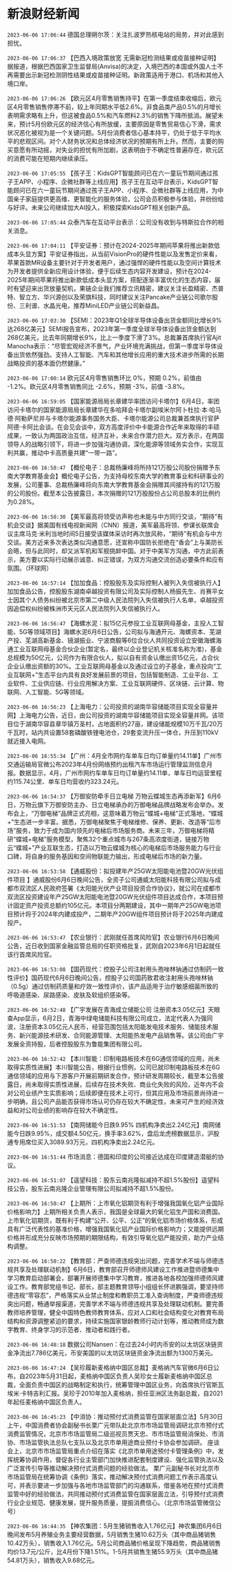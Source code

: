 # 新浪财经新闻
`2023-06-06 17:06:44` 德国总理朔尔茨：关注扎波罗热核电站的局势，并对此感到担忧。

`2023-06-06 17:06:37`   【巴西入境政策放宽 无需新冠检测结果或疫苗接种证明】据报道，根据巴西国家卫生监督局(Anvisa)的决定，入境巴西的本国或外国人士不再需要出示新冠检测阴性结果或疫苗接种证明。新政策适用于港口、机场和其他入境口岸。

`2023-06-06 17:06:26` 【欧元区4月零售销售持平】在第一季度结束收缩后，欧元区4月零售销售停滞不前，较上年同期水平低2.6%。非食品类产品0.5%的月增长表明需求略有上升，但这被食品0.5%和汽车燃料2.3%的销售下降所抵消。展望未来，预计5月份欧元区的经济信心有所放缓，主要原因是零售贸易信心下滑，需求状况恶化被视为是一个关键问题。5月份消费者信心基本持平，仍处于低于平均水平的悲观区间。对个人财务状况和总体经济状况的预期有所上升。然而，主要的购买意愿有所动摇，对失业的担忧有所加剧，这表明由于不确定性普遍存在，欧元区的消费可能在短期内继续承压。

`2023-06-06 17:05:55` 【孩子王：KidsGPT智能顾问已在六一童玩节期间通过孩子王APP、小程序、企微社群等上线应用】孩子王在互动平台表示，KidsGPT智能顾问已在六一童玩节期间通过孩子王APP、小程序、企微社群等上线应用，为中国亲子家庭提供更高维、更智能化的服务体验，公司会员积极参与体验，并纷纷给与好评。未来公司继续加大AI投入，积极探索KidsGPT相关创新产品。

`2023-06-06 17:05:44` 众泰汽车在互动平台表示：公司没有收到与特斯拉合作的相关消息。

`2023-06-06 17:04:11` 【平安证券：预计在2024-2025年期间苹果将推出新款低成本头显方案】平安证券指出，从当前VisionPro的硬件性能以及发售定价来看，苹果首款MR设备主要针对于开发者用户，通过强悍的硬件性能以及空间计算技术为开发者提供全新应用设计体验，便于后续生态内容开发建设，预计在2024-2025年期间苹果将推出新款低成本头显方案，搭配逐渐丰富优化的生态内容，届时有望迎来出货放量契机，果链企业我们推荐立讯精密，建议关注长盈精密、杰普特、智立方、华兴源创以及荣旗科技，同时建议关注Pancake产业链公司歌尔股份、三利谱、水晶光电，推荐MiniLED产业链公司新益昌。

`2023-06-06 17:03:30` 【SEMI：2023年Q1全球半导体设备出货金额同比增长9% 达268亿美元】SEMI报告宣布，2023年第一季度全球半导体设备出货金额达到268亿美元，比去年同期增长9%，比上一季度下滑了3%。总裁兼首席执行官Ajit Manocha表示：“尽管宏观经济不景气，产业环境充满挑战，但第一季度半导体设备出货依然强劲。支持人工智能、汽车和其他增长应用的重大技术进步所需的长期战略投资的基本面仍然健康。”

`2023-06-06 17:00:14` 欧元区4月零售销售环比 0%，预期 0.2%，前值由 -1.2%。欧元区4月零售销售同比 -2.6%，预期 -3%，前值 -3.8%。

`2023-06-06 16:59:05` 【国家能源局局长章建华率团访问卡塔尔】6月4日，率团访问卡塔尔的国家能源局局长章建华在多哈拜会卡塔尔副埃米尔阿卜杜拉·本·哈马德·阿勒萨尼并与卡塔尔能源事务国务大臣、卡塔尔能源公司总裁兼首席执行官萨阿德·卡阿比会谈。在会见会谈中，双方高度评价中卡能源合作近年来取得的丰硕成果，一致认为两国政治互信，经济互补，未来合作潜力巨大。双方表示，在两国领导人的战略引领下，将进一步加强沟通协调，深化能源等领域务实合作，实现互利共赢，推动中卡高质量共建“一带一路”。

`2023-06-06 16:58:47` 【概伦电子：总裁杨廉峰将所持121万股公司股份捐赠予东南大学教育基金会】概伦电子公告，为支持母校东南大学的教育事业和科研事业的发展，公司董事、总裁杨廉峰将向东南大学教育基金会捐赠其间接持有的121万股的公司股份。截至本公告披露日，本次捐赠的121万股股份占公司总股本的比例约为0.28%。

`2023-06-06 16:58:30` 【美军最高将领受访声称也未能与中方同行交谈，“期待”有机会交谈】据美国有线电视新闻网（CNN）报道，美军最高将领、参谋长联席会议主席马克·米利当地时间5日接受该媒体采访时再次放风称，“期待”有机会与中方交谈。美方近来多次表达类似沟通意愿，还宣称中国防长拒绝在“香会”上与美防长会晤，但与此同时，却又派军机和军舰挑衅中国。对于中美军方沟通，中方此前表示，美方要以实际行动展示诚意、纠正错误，为双方沟通交流创造必要条件和应有氛围。（环球网）

`2023-06-06 16:57:14` 【加加食品：控股股东及实际控制人被列入失信被执行人】加加食品公告，控股股东湖南卓越投资有限公司及实际控制人杨振先生、肖赛平女士因其个人债务纠纷被北京市第二中级人民法院列入失信被执行人名单，卓越投资因追偿权纠纷被株洲市天元区人民法院列入失信被执行人。

`2023-06-06 16:56:47` 【海螺水泥：拟15亿元参投工业互联网母基金，主投人工智能、5G等领域项目】海螺水泥6月6日公告，公司拟与海通开元、海螺资本、芜湖产投、芜湖高新基金、镜湖振业、宁波商毅等6位合伙人共同投资设立安徽海螺海通工业互联网母基金合伙企业(暂定名，最终以企业登记机关核准名称为准)，基金总规模为50亿元，公司作为有限合伙人，拟以自有资金认缴出资15亿元，占合伙企业认缴出资额的30%。工业互联网母基金以及通过设立的子基金，重点投向“工业互联网+”生态平台内具有良好发展前景的项目，包括智能制造、工业平台、工业软件、工业供应链、行业应用解决方案、工业互联网硬件、区块链、云计算、物联网、人工智能、5G等领域。

`2023-06-06 16:56:23` 【上海电力：公司投资的湖南华容储能项目实现全容量并网】上海电力公告，近日，由公司投资的湖南华容储能项目实现全容量并网。该项目位于湖南华容县章华镇万圣村，占地面积约27亩，建设储能规模10万千瓦/20万千瓦时，站内共设置58套磷酸铁锂电池仓，29套变流升压一体仓，升压到110kV就近接入电网。

`2023-06-06 16:55:34` 【广州：4月全市网约车单车日均订单量约14.11单】广州市交通运输局官微公布2023年4月份网络预约出租汽车市场运行管理监测信息月报。数据显示，4月，广州市网约车单车日均订单量约14.11单，单车日均运营里程约115.74公里、单车日均营收约323.24元。

`2023-06-06 16:54:37` 【万御安防牵手日立电梯 万物云蝶城生态再添新军】6月6日，万物云旗下万御安防主办、日立电梯承办的万御电梯品牌战略发布会举办。发布会上，“万御电梯”品牌正式亮相，这意味着万物云“蝶城+电梯”正式落地，“蝶城+”生态进一步丰富。据悉，万御电梯聚焦于电梯维修、保养、更新、改造等“后市场”服务，致力于成为国内领先的电梯后市场服务商。未来三年，万御电梯将精研“蝶城+电梯”服务模型，聚焦32个重点城市与267条高浓度街道，链接万物云“蝶城+”产业互联生态，打造以万物云蝶城为核心的电梯后市场服务能力与行业口碑，将自身的服务基因和空间物联能力输出，形成电梯后市场的新力量。

`2023-06-06 16:53:58` 【通威股份：拟投建年产25GW太阳能电池暨20GW光伏组件项目 】通威股份6月6日晚间公告，全资子公司通威太阳能科技有限公司拟与成都市双流区人民政府签署《太阳能光伏产业项目投资合作协议》，就公司在成都市双流区投资建设年产25GW太阳能电池暨20GW光伏组件项目达成合作，本项目预计固定资产投资总额约105亿元。本项目分两期建设，其中一期年产25GW电池项目预计将于2024年内建成投产，二期年产20GW组件项目预计将于2025年内建成投产。

`2023-06-06 16:53:47` 【农业银行：武刚就任首席风险官】农业银行6月6日晚间公告，近日收到国家金融监管总局的任职资格批复，武刚自2023年6月1日起就任该行首席风险官。

`2023-06-06 16:53:08` 【国药现代：控股子公司注射用头孢唑林钠通过仿制药一致性评价】国药现代6月6日晚间公告，控股子公司国药致君收注射用头孢唑林钠（0.5g）通过仿制药质量和疗效一致性评价，该产品适用于治疗敏感细菌所致的呼吸道感染、尿路感染、皮肤及软组织感染等。

`2023-06-06 16:52:48` 【广宇发展在青海成立储能公司 注册资本3.05亿元】天眼查App显示，6月2日，青海中绿电储能科技有限公司成立，法定代表人为强同波，注册资本3.05亿元人民币，经营范围包括太阳能发电技术服务、储能技术服务、新兴能源技术研发、合同能源管理、太阳能热发电产品销售等。该公司由广宇发展全资持股，后者控股股东为鲁能集团有限公司。

`2023-06-06 16:52:42` 【本川智能：印制电路板技术在6G通信领域的应用，尚未取得实质性进展】本川智能公告，根据行业惯例，公司已就印制电路板技术在6G通信领域的应用与下游客户开展前期研发合作，预计研发周期较长，截至本公告披露日，尚未取得实质性进展，后续存在技术失败、商业化失败的风险，近年内不会对公司业绩产生实质影响；后续即便在技术上可行，但其应用及市场前景尚待进一步明确，且公司产品能否获得市场认可仍存在较大不确定性，未来可产生的经济效益和对公司业绩的影响存在较大不确定性。

`2023-06-06 16:51:53` 【南网储能今日跌9.95% 四机构净卖出2.24亿元】南网储能今日跌9.95%，成交额4.50亿元，换手率3.62%，盘后龙虎榜数据显示，沪股通专用席位买入3089.93万元，四机构净卖出2.24亿元。

`2023-06-06 16:51:44` 市场消息：德国和印度的公司接近达成在印度建造潜艇的协议。

`2023-06-06 16:51:07` 【遥望科技：股东云南兆隆拟减持不超1.5%股份】遥望科技公告，股东云南兆隆企业管理有限公司拟减持不超1.5%股份。

`2023-06-06 16:50:47` 【上期所：上市氧化铝期货有利于增强我国氧化铝产业国际价格影响力】上期所相关负责人表示，我国是全球最大的氧化铝生产国和消费国。上市氧化铝期货，既有利于构建“公开、公平、公正”的氧化铝市场价格体系，形成具有广泛代表性的基准价格，增强我国氧化铝产业国际价格影响力；又能提供远期价格并形成充分反映市场预期的期限结构，有效引导氧化铝产能投资，助力产业结构调整。

`2023-06-06 16:50:22` 【教育部：严查师德违规突出问题，完善学术不端与师德违规共享及处理联动机制】6月6日，教育部召开师德师风建设工作推进暨师德集中学习教育启动部署会，部署开展师德集中学习教育，推进各地各校加强师德师风建设工作。教育部党组书记、部长，部主题教育领导小组组长怀进鹏强调，要坚持师德违规“零容忍”，严格落实从业禁止制度和教职员工准入查询制度，严查师德违规突出问题，畅通举报渠道，完善学术不端与师德违规共享及处理联动机制。要完善教师培养管理，健全中国特色教师教育体系，应对人口和社会结构变化对教育布局结构和资源调整紧迫的要求，持续实施国家银龄教师行动计划等，推动教师成为数字教育、终身学习的示范者、推动者和践行者。

`2023-06-06 16:48:18` 数据公司Nansen：在过去24小时内币安的以太坊区块链资金净流出7.786亿美元，币安美国的以太坊区块链资金净流出额为1300万美元。

`2023-06-06 16:47:24` 【吴珍履新麦格纳中国区总裁】麦格纳汽车官微6月6日公布，自2023年5月31日起，麦格纳中国区负责人吴珍女士履新麦格纳中国区总裁，全面负责中国区的战略制定和执行，统筹管理中国区业务，向首席执行官斯瓦埃米·卡特吉利汇报。吴珍于2010年加入麦格纳，担任亚洲区法务副总裁，自2021年起任麦格纳中国区负责人。

`2023-06-06 16:45:23` 【中消协：推动预付式消费监管在国家层面立法】5月30日上午，中国消费者协会副秘书长栗广元带队赴北京市市场监管局调研北京市预付式消费监管情况，北京市市场监管局二级巡视员贾天忠、市市场监管局消保处、市消协、市场监管执法总队七支队以及北京市单用途商业预付卡协会参加调研。 座谈会上，北京市市场监管局重点介绍在落实《北京市单用途预付卡管理条例》中，发挥统筹协调作用，督促各行业主管部门加快推进配套制度建设、强化监管执法以及广泛宣传引导等推动解决预付式消费问题的经验做法。 栗广元副秘书长对北京市市场监管局在统筹协调《条例》落实，推动解决预付式消费问题工作表示高度认可，并表示要进一步加强与各地市场监管部门的沟通联系，借鉴各地在预付式消费监管中好的经验做法，共同推动预付式消费监管在国家层面立法，引导预付式消费行业企业规范、健康发展，提升服务质量，提振消费信心。（北京市场监管微信公号）

`2023-06-06 16:44:35` 【神农集团：5月生猪销售收入1.76亿元】神农集团6月6日晚间发布5月养殖业务主要经营数据，5月销售生猪10.62万头（其中商品猪销售10.42万头），销售收入1.76亿元。5月公司商品猪价格呈现下降趋势，商品猪销售均价13.7元/公斤，比4月份下降1.51%。1-5月共销售生猪55.9万头（其中商品猪54.81万头），销售收入9.68亿元。

